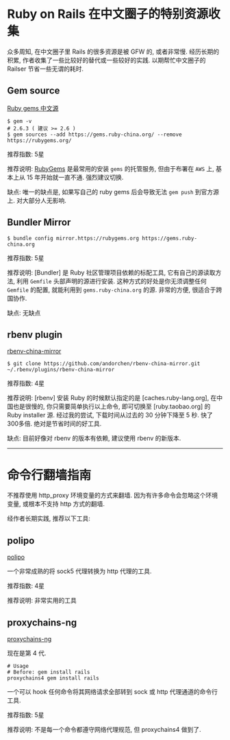 # Ruby on Rails 在中文圈子的特别资源收集

众多周知, 在中文圈子里 Rails 的很多资源是被 GFW 的, 或者非常慢. 经历长期的积累, 作者收集了一些比较好的替代或一些较好的实践. 以期帮忙中文圈子的 Railser 节省一些无谓的耗时.

## Gem source

[Ruby gems 中文源](https://gems.ruby-china.org/)


```shell
$ gem -v
# 2.6.3 ( 建议 >= 2.6 )
$ gem sources --add https://gems.ruby-china.org/ --remove https://rubygems.org/
```

推荐指数: 5星

推荐说明: [RubyGems](https://rubygems.org) 是最常用的安装 `gems` 的托管服务, 但由于布署在 `AWS` 上, 基本上从 15 年开始就一直不通. 强烈建议切换.

缺点: 唯一的缺点是, 如果写自己的 ruby gems 后会导致无法 `gem push` 到官方源上. 对大部分人无影响.


## Bundler Mirror

```shell
$ bundle config mirror.https://rubygems.org https://gems.ruby-china.org
```

推荐指数: 5星

推荐说明: [Bundler] 是 Ruby 社区管理项目依赖的标配工具, 它有自己的源读取方法, 利用 `Gemfile` 头部声明的源进行安装. 这种方式的好处是你无须调整任何 `Gemfile` 的配置, 就能利用到 `gems.ruby-china.org` 的源. 非常的方便, 很适合于跨国协作.

缺点: 无缺点

## rbenv plugin

[rbenv-china-mirror](https://github.com/AndorChen/rbenv-china-mirror)

```shell
$ git clone https://github.com/andorchen/rbenv-china-mirror.git ~/.rbenv/plugins/rbenv-china-mirror
```

推荐指数: 4星

推荐说明: [rbenv] 安装 Ruby 的时候默认指定的是 [caches.ruby-lang.org], 在中国也是很慢的, 你只需要简单执行以上命令, 即可切换至 [ruby.taobao.org] 的 Ruby installer 源. 经过我的尝试, 下载时间从过去的 30 分钟下降至 5 秒. 快了300多倍. 绝对是节省时间的好工具.

缺点: 目前好像对 rbenv 的版本有依赖, 建议使用 rbenv 的新版本.

--------------------

# 命令行翻墙指南

不推荐使用 http_proxy 环境变量的方式来翻墙. 因为有许多命令会忽略这个环境变量, 或根本不支持 http 方式的翻墙.

经作者长期实践, 推荐以下工具:

## polipo

[polipo](https://github.com/jech/polipo)

一个非常成熟的将 sock5 代理转换为 http 代理的工具.

推荐指数: 4星

推荐说明: 非常实用的工具

## proxychains-ng

[proxychains-ng](https://github.com/rofl0r/proxychains-ng)

现在是第 4 代.

```shell
# Usage
# Before: gem install rails
proxychains4 gem install rails
```

一个可以 hook 任何命令将其网络请求全部转到 sock 或 http 代理通道的命令行工具.

推荐指数: 5星

推荐说明: 不是每一个命令都遵守网络代理规范, 但 proxychains4 做到了.

